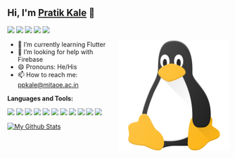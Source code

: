 ## Hi, I'm [Pratik Kale](https://www.linkedin.com/in/pratik-kale135) 👋
<b></b>

<p>
  <a href="mailto:ppkale@mitaoe.ac.in"" target="_blank"><img height="25" src = "https://img.shields.io/badge/gmail-c14438?&style=for-the-badge&logo=gmail&logoColor=white"></a>
  <a href="https://www.linkedin.com/in/pratik-kale135" target="_blank"> <img height="25" src = "https://img.shields.io/badge/-LinkedIn-0e76a8?style=for-the-badge&logo=Linkedin&logoColor=white"></a>
  <a href="https://twitter.com/Pratik_kale135" target="_blank"><img height="25" src = "https://img.shields.io/badge/-Twitter-00acee?style=for-the-badge&logo=Twitter&logoColor=white"></a>
  <a href="https://dev.to/pratik_kale" target="_blank"><img height="27" src = "https://img.shields.io/badge/DEV.TO-%230A0A0A.svg?&style=for-the-badge&logo=dev-dot-to&logoColor=white"></a>
  <a href="https://instagram.com/prato.grapher" target="_blank"><img height="25" src = "https://img.shields.io/badge/-Instagram-0088cc?style=for-the-badge&logo=Instagram&logoColor=white"></a>
</p>


<img align ="right" src = "https://github.com/pratik-kale20/pratik-kale20/blob/main/linux.png" width="250" height="250">

- 🌱 I’m currently learning Flutter
- 🤔 I’m looking for help with Firebase
- 😄 Pronouns: He/His
- 📫 How to reach me: ppkale@mitaoe.ac.in

**Languages and Tools:**

<p>
<img src="https://img.shields.io/badge/-HTML5-E34F26?style=flat-square&logo=html5&logoColor=white" height="20"> 
<img src="https://img.shields.io/badge/-CSS3-1572B6?style=flat-square&logo=css3" height="20"> 
<img src="https://img.shields.io/badge/-C-F7DF1E?style=flat-square&logo=C&logoColor=black" height="20"> <img src="https://img.shields.io/badge/-C++-00599C?style=flat-square&logo=c" height="20"> <img src="https://img.shields.io/badge/-Linux-black?style=flat-square&logo=Linux" height="20"> <img src="https://img.shields.io/badge/-Git-black?style=flat-square&logo=git" height="20"> <img src="https://img.shields.io/badge/-GitHub-181717?style=flat-square&logo=github" height="20"> <img src="https://img.shields.io/badge/-MongoDB-47A248?style=flat-square&logo=mongodb&logoColor=white" height="20"> <img src="https://img.shields.io/badge/-Docker-black?style=flat-square&logo=docker&logoColor=blue" height="20"> <img src="https://img.shields.io/badge/-Figma-F24E1E?style=flat-square&logo=figma&logoColor=white" height="20">
<img src="https://img.shields.io/badge/-Canva-20c4cb?style=flat-square&logo=canva&logoColor=white" height="20">
</p>


[![My Github Stats](https://github-readme-stats.vercel.app/api?username=pratik-kale20&theme=midnight-purple&show_icons=true&include_all_commits=true&count_private=true)](https://github-readme-stats.vercel.app/api?username=pratik-kale20&theme=midnight-purple&include_all_commits=true&count_private=true)

             
<!--
**pratik-kale20/pratik-kale20** is a ✨ _special_ ✨ repository because its `README.md` (this file) appears on your GitHub profile.

Here are some ideas to get you started:

- 🔭 I’m currently working on ...
- 🌱 I’m currently learning ...
- 👯 I’m looking to collaborate on ...
- 🤔 I’m looking for help with ...
- 💬 Ask me about ...
- 📫 How to reach me: ...
- 😄 Pronouns: ...
- ⚡ Fun fact: ...
-->

